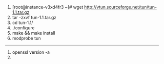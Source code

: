 1. [root@instance-v3xd4fr3 ~]# wget http://vtun.sourceforge.net/tun/tun-1.1.tar.gz
2. tar -zxvf tun-1.1.tar.gz
3. cd tun-1.1/
4. ./configure
5. make && make install
6. modprobe tun

------



1. openssl version -a
2. 

